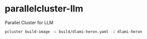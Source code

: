 # parallelcluster-llm

Parallel Cluster for LLM

```sh
pcluster build-image -c build/dlami-heron.yaml -i dlami-heron
```
